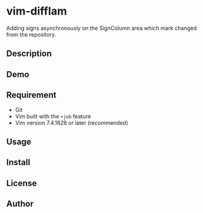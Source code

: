 vim-difflam
===========

Adding signs asynchronously on the SignColumn area which mark changed from the repository.

Description
-----------

Demo
----

Requirement
-----------

- Git
- Vim built with the `+job` feature
- Vim version 7.4.1828 or later (recommended)

Usage
-----

Install
-------

License
-------

Author
------


